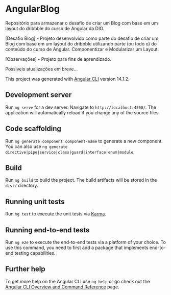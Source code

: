 # AngularBlog

Repositório para armazenar o desafio de criar um Blog com base em um layout do dribbble do curso de Angular da DIO.

[Desafio Blog] - Projeto desenvolvido como parte do desafio de criar um Blog com base em um layout do dribbble utilizando parte (ou todo o) do conteúdo do curso de Angular. Componentizar e Modularizar um Layout.

[Observações] - Projeto para fins de aprendizado.

Possiveis atualizações em breve...

This project was generated with [Angular CLI](https://github.com/angular/angular-cli) version 14.1.2.

## Development server

Run `ng serve` for a dev server. Navigate to `http://localhost:4200/`. The application will automatically reload if you change any of the source files.

## Code scaffolding

Run `ng generate component component-name` to generate a new component. You can also use `ng generate directive|pipe|service|class|guard|interface|enum|module`.

## Build

Run `ng build` to build the project. The build artifacts will be stored in the `dist/` directory.

## Running unit tests

Run `ng test` to execute the unit tests via [Karma](https://karma-runner.github.io).

## Running end-to-end tests

Run `ng e2e` to execute the end-to-end tests via a platform of your choice. To use this command, you need to first add a package that implements end-to-end testing capabilities.

## Further help

To get more help on the Angular CLI use `ng help` or go check out the [Angular CLI Overview and Command Reference](https://angular.io/cli) page.
